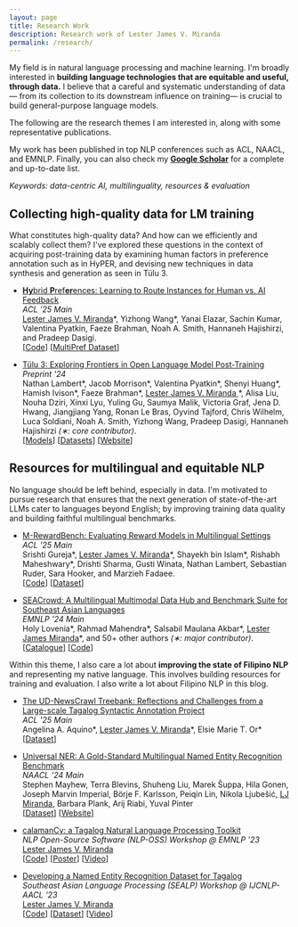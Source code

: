 ```yaml
---
layout: page
title: Research Work
description: Research work of Lester James V. Miranda
permalink: /research/
---
```


<!-- 【[🎓 Google Scholar](https://scholar.google.co.jp/citations?user=2RtnNKEAAAAJ&hl=en)】
【[📚 Semantic Scholar](https://www.semanticscholar.org/author/Lester-James-Validad-Miranda/13614871)】 -->

My field is in natural language processing and machine learning.
I'm broadly interested in **building language technologies that are equitable and useful, through data.**
I believe that a careful and systematic understanding of data&mdash; from its collection to its downstream influence on training&mdash; is crucial to build general-purpose language models.

The following are the research themes I am interested in, along with some representative publications.
<!-- I am eager to explore these themes individually or at their intersection. -->
My work has been published in top NLP conferences such as ACL, NAACL, and EMNLP.
Finally, you can also check my [**Google Scholar**](https://scholar.google.co.jp/citations?user=2RtnNKEAAAAJ&hl=en) for a complete and up-to-date list.

_Keywords: data-centric AI, multilinguality, resources & evaluation_

<!-- If you are interested in these types of work, then do not hesitate to [reach out](mailto:ljvmiranda@gmail.com).
I'm happy to discuss research and collaborate! -->

## Collecting high-quality data for LM training

What constitutes high-quality data? And how can we efficiently and scalably collect them?
I've explored these questions in the context of acquiring post-training data by examining human factors in preference annotation such as in HyPER, and devising new techniques in data synthesis and generation as seen in T&uuml;lu 3.

- [**Hy**brid **P**ref**er**ences: Learning to Route Instances for Human vs. AI Feedback](https://arxiv.org/abs/2410.19133)
  <br>_ACL '25 Main_
  <br><u>Lester James V. Miranda</u>\*, Yizhong Wang\*, Yanai Elazar, Sachin Kumar, Valentina Pyatkin, Faeze Brahman, Noah A. Smith, Hannaneh Hajishirzi, and Pradeep Dasigi.
  <br>[[Code](https://github.com/allenai/hybrid-preferences)] [[MultiPref Dataset](https://huggingface.co/datasets/allenai/multipref)]

- [T&uuml;lu 3: Exploring Frontiers in Open Language Model Post-Training](https://arxiv.org/abs/2411.15124)
  <br>_Preprint '24_
  <br>Nathan Lambert\*, Jacob Morrison\*, Valentina Pyatkin\*, Shenyi Huang\*, Hamish Ivison\*, Faeze Brahman\*, <u>Lester James V. Miranda </u>\*, Alisa Liu, Nouha Dziri, Xinxi Lyu, Yuling Gu, Saumya Malik, Victoria Graf, Jena D. Hwang, Jiangjiang Yang, Ronan Le Bras, Oyvind Tajford, Chris Wilhelm, Luca Soldiani, Noah A. Smith, Yizhong Wang, Pradeep Dasigi, Hannaneh Hajishirzi _(&lowast;: core contributor)_.
  <br>[[Models](https://huggingface.co/collections/allenai/tulu-3-models-673b8e0dc3512e30e7dc54f5)] [[Datasets](https://huggingface.co/collections/allenai/tulu-3-datasets-673b8df14442393f7213f372)] [[Website](https://allenai.org/tulu)]

## Resources for multilingual and equitable NLP

No language should be left behind, especially in data.
I'm motivated to pursue research that ensures that the next generation of state-of-the-art LLMs cater to languages beyond English; by improving training data quality and building faithful multilingual benchmarks.

- [M-RewardBench: Evaluating Reward Models in Multilingual Settings](https://arxiv.org/abs/2410.15522)
  <br>_ACL '25 Main_
  <br>Srishti Gureja\*, <u>Lester James V. Miranda</u>\*, Shayekh bin Islam\*, Rishabh Maheshwary\*, Drishti Sharma, Gusti Winata, Nathan Lambert, Sebastian Ruder, Sara Hooker, and Marzieh Fadaee.
  <br>[[Code](https://github.com/for-ai/aya_rm_multilingual)] [[Dataset](https://huggingface.co/collections/C4AI-Community/multilingual-rewardbench-66dcbf2bfc68bfbb93feebd7)]

- [SEACrowd: A Multilingual Multimodal Data Hub and Benchmark Suite for Southeast Asian Languages](https://aclanthology.org/2024.emnlp-main.296/)
  <br>_EMNLP '24 Main_
  <br>Holy Lovenia\*, Rahmad Mahendra\*, Salsabil Maulana Akbar\*, <u>Lester James Miranda</u>\*, and 50+ other authors _(&lowast;: major contributor)_.
  <br>[[Catalogue](https://seacrowd.github.io/seacrowd-catalogue)] [[Code](https://github.com/SEACrowd/seacrowd-datahub)]

Within this theme, I also care a lot about **improving the state of Filipino NLP** and representing my native language.
This involves building resources for training and evaluation.
I also write a lot about Filipino NLP in this blog.

- [The UD-NewsCrawl Treebank: Reflections and Challenges from a Large-scale Tagalog Syntactic Annotation Project]()
  <br>_ACL '25 Main_
  <br>Angelina A. Aquino\*, <u>Lester James V. Miranda</u>\*, Elsie Marie T. Or\*
  <br>[[Dataset](https://huggingface.co/collections/UD-Filipino/universal-dependencies-for-tagalog-67573d625baa5036fd59b317)]

- [Universal NER: A Gold-Standard Multilingual Named Entity Recognition Benchmark](https://aclanthology.org/2024.naacl-long.243/)
  <br>_NAACL '24 Main_
  <br>Stephen Mayhew, Terra Blevins, Shuheng Liu, Marek &Scaron;uppa, Hila Gonen, Joseph Marvin Imperial, B&ouml;rje F. Karlsson, Peiqin Lin, Nikola Ljube&scaron;ic&#769;, <u>LJ Miranda</u>, Barbara Plank, Arij Riabi, Yuval Pinter
  <br> [[Dataset](https://dataverse.harvard.edu/dataset.xhtml?persistentId=doi:10.7910/DVN/GQ8HDL)] [[Website](https://www.universalner.org/)]

- [calamanCy: a Tagalog Natural Language Processing Toolkit](https://aclanthology.org/2023.nlposs-1.1/)
  <br>_NLP Open-Source Software (NLP-OSS) Workshop @ EMNLP '23_
  <br> <u>Lester James V. Miranda</u>
  <br> [[Code](https://github.com/ljvmiranda921/calamanCy)] [[Poster](/assets/png/calamancy/poster.png)] [[Video](https://youtu.be/2fbzs1KbFTQ?si=_vKEY11Z1Jzuaxeu)]

- [Developing a Named Entity Recognition Dataset for Tagalog](https://aclanthology.org/2023.sealp-1.2/)
  <br>_Southeast Asian Language Processing (SEALP) Workshop @ IJCNLP-AACL '23_
  <br> <u>Lester James V. Miranda</u>
  <br> [[Code](https://github.com/ljvmiranda921/calamanCy/tree/master/reports/aacl2023/benchmark)] [[Dataset](https://huggingface.co/datasets/ljvmiranda921/tlunified-ner)] [[Video](https://www.youtube.com/watch?v=WAJ8IEIHuiM)]
